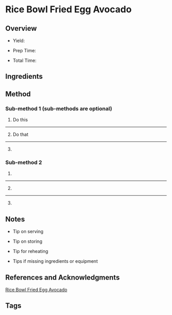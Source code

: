 # Rice Bowl Fried Egg Avocado

## Overview

- Yield:

- Prep Time:

- Total Time:

## Ingredients



## Method

### Sub-method 1 (sub-methods are optional)

1. Do this
---
2. Do that
---
3.

### Sub-method 2

1.
---
2.
---
3.

## Notes

- Tip on serving

- Tip on storing

- Tip for reheating

- Tips if missing ingredients or equipment

## References and Acknowledgments

[Rice Bowl Fried Egg Avocado](http://www.bonappetit.com/recipe/rice-bowl-fried-egg-avocado)

## Tags


